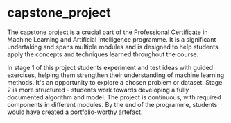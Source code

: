# capstone_project
The capstone project is a crucial part of the Professional Certificate in Machine Learning and Artificial Intelligence programme. It is a significant undertaking and spans multiple modules and is designed to help students apply the concepts and techniques learned throughout the course.

In stage 1 of this project students experiment and test ideas with guided exercises, helping them strengthen their understanding of machine learning methods. It's an opportunity to explore a chosen problem or dataset. Stage 2 is more structured - students work towards developing a fully documented algorithm and model. The project is continuous, with required components in different modules. By the end of the programme, students would have created a portfolio-worthy artefact.

